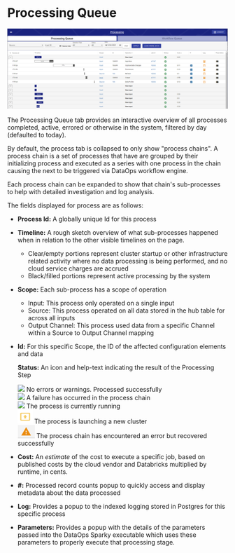 # Processing Queue

![Sample Processing Queue](../../.gitbook/assets/image%20%28350%29.png)

The Processing Queue tab provides an interactive overview of all processes completed, active, errored or otherwise in the system, filtered by day \(defaulted to today\).

By default, the process tab is collapsed to only show "process chains". A process chain is a set of processes that have are grouped by their initializing process and executed as a series with one process in the chain causing the next to be triggered via DataOps workflow engine.

Each process chain can be expanded to show that chain's sub-processes to help with detailed investigation and log analysis.

The fields displayed for process are as follows:

* **Process Id:** A globally unique Id for this process
* **Timeline:** A rough sketch overview of what sub-processes happened when in relation to the other visible timelines on the page.
  * Clear/empty portions represent cluster startup or other infrastructure related activity where no data processing is being performed, and no cloud service charges are accrued
  * Black/filled portions represent active processing by the system
* **Scope:** Each sub-process has a scope of operation
  * Input: This process only operated on a single input
  * Source: This process operated on all data stored in the hub table for across all inputs
  * Output Channel: This process used data from a specific Channel within a Source to Output Channel mapping 
* **Id:** For this specific Scope, the ID of the affected configuration elements and data

  **Status:**  An icon and help-text indicating the result of the Processing Step

  ![](../../.gitbook/assets/completed.png)   No errors or warnings. Processed successfully  
  ![](../../.gitbook/assets/failed.png)   A failure has occurred in the process chain  
  ![](../../.gitbook/assets/inprogress.png)   The process is currently running  
  ![](../../.gitbook/assets/image%20%28291%29.png)  The process is launching a new cluster  
  ![](../../.gitbook/assets/image%20%28351%29.png) The process chain has encountered an error but recovered successfully

* **Cost:** An _estimate_ of the cost to execute a specific job, based on published costs by the cloud vendor and Databricks multiplied by runtime, in cents.
* **\#:** Processed record counts popup to quickly access and display metadata about the data processed
* **Log:** Provides a popup to the indexed logging stored in Postgres for this specific process
* **Parameters:** Provides a popup with the details of the parameters passed into the DataOps Sparky executable which uses these parameters to properly execute that processing stage.

